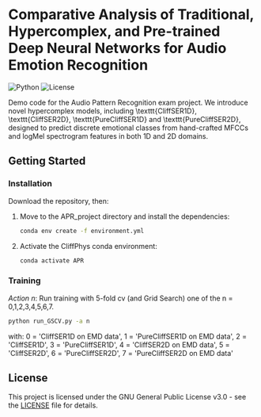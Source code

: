 # Comparative Analysis of Traditional, Hypercomplex, and Pre-trained Deep Neural Networks for Audio Emotion Recognition

![Python](https://img.shields.io/badge/python-3-blue.svg)
![License](https://img.shields.io/badge/License-GNU%20GPL%20v3-orange.svg)

Demo code for the Audio Pattern Recognition exam project. We introduce novel hypercomplex models, including \texttt{CliffSER1D}, \texttt{CliffSER2D}, \texttt{PureCliffSER1D} and \texttt{PureCliffSER2D}, designed to predict discrete emotional classes from hand-crafted MFCCs and logMel spectrogram features in both 1D and 2D domains.

## Getting Started

### Installation
Download the repository, then:
   
1. Move to the APR_project directory and install the dependencies:
   ```sh
   conda env create -f environment.yml

2. Activate the CliffPhys conda environment:
   ```sh
   conda activate APR

### Training

*Action n*: Run training with 5-fold cv (and Grid Search) one of the n = 0,1,2,3,4,5,6,7.
   ```sh
   python run_GSCV.py -a n
   ```


with: 0 = 'CliffSER1D on EMD data', 1 = 'PureCliffSER1D on EMD data', 2 = 'CliffSER1D', 3 = 'PureCliffSER1D', 4 = 'CliffSER2D on EMD data', 5 = 'CliffSER2D', 6 = 'PureCliffSER2D', 7 = 'PureCliffSER2D on EMD data'

## License
This project is licensed under the GNU General Public License v3.0 - see the [LICENSE](LICENSE) file for details.
